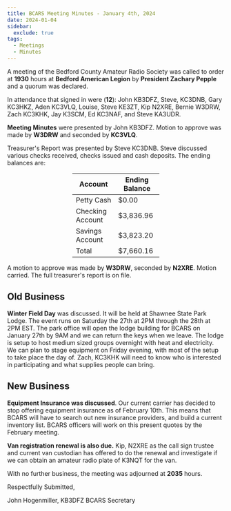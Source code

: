 ```yaml
---
title: BCARS Meeting Minutes - January 4th, 2024
date: 2024-01-04
sidebar:
  exclude: true
tags:
  - Meetings
  - Minutes
---
```


A meeting of the Bedford County Amateur Radio Society was called to order at **1930** hours at **Bedford American Legion** by **President Zachary Pepple** and a quorum was declared.

<!--more-->

In attendance that signed in were (**12**): John KB3DFZ, Steve, KC3DNB, Gary KC3HKZ, Aden KC3VLQ, Louise, Steve KE3ZT, Kip N2XRE, Bernie W3DRW, Zach KC3KHK, Jay K3SCM, Ed KC3NAF, and Steve KA3UDR.

**Meeting Minutes** were presented by John KB3DFZ. Motion to approve was made by **W3DRW** and seconded by **KC3VLQ**.

Treasurer's Report was presented by Steve KC3DNB. Steve discussed various checks received, checks issued and cash deposits. The ending balances are:


<p><div style="margin-left: auto;
            margin-right: auto;
            width: 40%;">

|  Account          | Ending Balance |
|-------------------|-----------|
| Petty Cash        |     $0.00 |
| Checking Account  | $3,836.96 |
| Savings Account   | $3,823.20 |
| Total             | $7,660.16 |

</div></p>



A motion to approve was made by **W3DRW**, seconded by **N2XRE**. Motion carried. The full treasurer's report is on file.

## Old Business

**Winter Field Day** was discussed. It will be held at Shawnee State Park Lodge. The event runs on Saturday the 27th at 2PM through the 28th at 2PM EST. The park office will open the lodge building for BCARS on January 27th by 9AM and we can return the keys when we leave. The lodge is setup to host medium sized groups overnight with heat and electricity.  We can plan to stage equipment on Friday evening, with  most of the setup to take place the day of. Zach, KC3KHK will need to know who is interested in participating and what supplies people can bring. 


## New Business


**Equipment Insurance was discussed**. Our current carrier has decided to stop offering equipment insurance as of February 10th.  This means that BCARS will have to search out new insurance providers, and build a current inventory list. BCARS officers will work on this present quotes by the February meeting.

**Van registration renewal is also due.**  Kip, N2XRE as the call sign trustee and current van custodian has offered to do the renewal and investigate if we can obtain an amateur radio plate of K3NQT for the van.


With no further business, the meeting was adjourned at **2035** hours.


Respectfully Submitted,



John Hogenmiller, KB3DFZ
BCARS Secretary	
